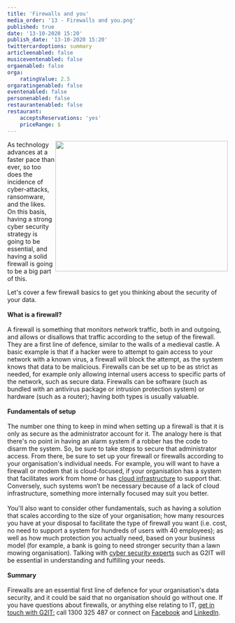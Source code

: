 ```yaml
---
title: 'Firewalls and you'
media_order: '13 - Firewalls and you.png'
published: true
date: '13-10-2020 15:20'
publish_date: '13-10-2020 15:20'
twittercardoptions: summary
articleenabled: false
musiceventenabled: false
orgaenabled: false
orga:
    ratingValue: 2.5
orgaratingenabled: false
eventenabled: false
personenabled: false
restaurantenabled: false
restaurant:
    acceptsReservations: 'yes'
    priceRange: $
---
```


<p><img style="float: right;" src="/blog/firewalls-and-you/13%20-%20Firewalls%20and%20you.png" alt="" width="394" height="298">As technology advances at a faster pace than ever, so too does the incidence of cyber-attacks, ransomware, and the likes. On this basis, having a strong cyber security strategy is going to be essential, and having a solid firewall is going to be a big part of this.</p>
<p>Let's cover a few firewall basics to get you thinking about the security of your data.<br><br><strong>What is a firewall?<br></strong><br>A firewall is something that monitors network traffic, both in and outgoing, and allows or disallows that traffic according to the setup of the firewall. They are a first line of defence, similar to the walls of a medieval castle. A basic example is that if a hacker were to attempt to gain access to your network with a known virus, a firewall will block the attempt, as the system knows that data to be malicious. Firewalls can be set up to be as strict as needed, for example only allowing internal users access to specific parts of the network, such as secure data. Firewalls can be software (such as bundled with an antivirus package or intrusion protection system) or hardware (such as a router); having both types is usually valuable.<br><br><strong>Fundamentals of setup</strong><br><br>The number one thing to keep in mind when setting up a firewall is that it is only as secure as the administrator account for it. The analogy here is that there's no point in having an alarm system if a robber has the code to disarm the system. So, be sure to take steps to secure that administrator access. From there, be sure to set up your firewall or firewalls according to your organisation's individual needs. For example, you will want to have a firewall or modem that is cloud-focused, if your organisation has a system that facilitates work from home or has <a href="https://www.g2it.com.au/our-services/cloud-services-fremantle">cloud infrastructure</a> to support that. Conversely, such systems won’t be necessary because of a lack of cloud infrastructure, something more internally focused may suit you better.<br><br>You'll also want to consider other fundamentals, such as having a solution that scales according to the size of your organisation; how many resources you have at your disposal to facilitate the type of firewall you want (i.e. cost, no need to support a system for hundreds of users with 40 employees); as well as how much protection you actually need, based on your business model (for example, a bank is going to need stronger security than a lawn mowing organisation). Talking with <a href="https://www.g2it.com.au/our-services/cyber-security">cyber security experts</a> such as G2IT will be essential in understanding and fulfilling your needs.<br><br><strong>Summary</strong><br><br>Firewalls are an essential first line of defence for your organisation's data security, and it could be said that no organisation should go without one. If you have questions about firewalls, or anything else relating to IT, <a href="https://www.g2it.com.au/contact-us">get in touch with G2IT:</a> call 1300 325 487 or connect on <a href="https://www.facebook.com/G2ITAustralia/" target="_blank" rel="noopener">Facebook</a> and <a href="https://www.linkedin.com/company/14527738/" target="_blank" rel="noopener">LinkedIn</a>.</p>